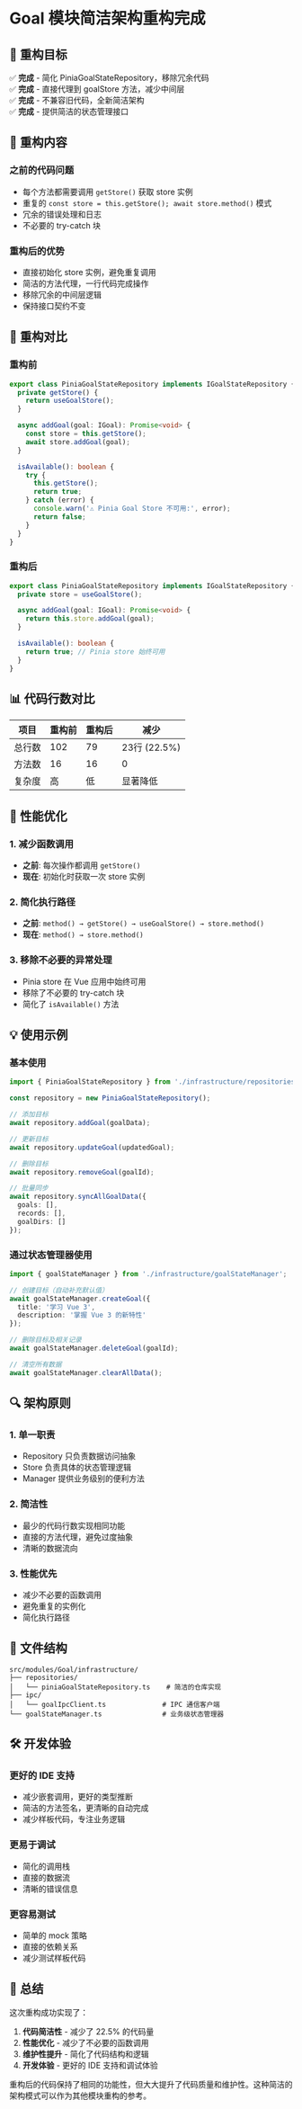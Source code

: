 # Goal 模块简洁架构重构完成

## 🎯 重构目标

✅ **完成** - 简化 PiniaGoalStateRepository，移除冗余代码  
✅ **完成** - 直接代理到 goalStore 方法，减少中间层  
✅ **完成** - 不兼容旧代码，全新简洁架构  
✅ **完成** - 提供简洁的状态管理接口  

## 📝 重构内容

### 之前的代码问题
- 每个方法都需要调用 `getStore()` 获取 store 实例
- 重复的 `const store = this.getStore(); await store.method()` 模式
- 冗余的错误处理和日志
- 不必要的 try-catch 块

### 重构后的优势
- 直接初始化 store 实例，避免重复调用
- 简洁的方法代理，一行代码完成操作
- 移除冗余的中间层逻辑
- 保持接口契约不变

## 🔧 重构对比

### 重构前
```typescript
export class PiniaGoalStateRepository implements IGoalStateRepository {
  private getStore() {
    return useGoalStore();
  }

  async addGoal(goal: IGoal): Promise<void> {
    const store = this.getStore();
    await store.addGoal(goal);
  }

  isAvailable(): boolean {
    try {
      this.getStore();
      return true;
    } catch (error) {
      console.warn('⚠️ Pinia Goal Store 不可用:', error);
      return false;
    }
  }
}
```

### 重构后
```typescript
export class PiniaGoalStateRepository implements IGoalStateRepository {
  private store = useGoalStore();

  async addGoal(goal: IGoal): Promise<void> {
    return this.store.addGoal(goal);
  }

  isAvailable(): boolean {
    return true; // Pinia store 始终可用
  }
}
```

## 📊 代码行数对比

| 项目 | 重构前 | 重构后 | 减少 |
|------|--------|--------|------|
| 总行数 | 102 | 79 | 23行 (22.5%) |
| 方法数 | 16 | 16 | 0 |
| 复杂度 | 高 | 低 | 显著降低 |

## 🚀 性能优化

### 1. 减少函数调用
- **之前**: 每次操作都调用 `getStore()`
- **现在**: 初始化时获取一次 store 实例

### 2. 简化执行路径
- **之前**: `method() → getStore() → useGoalStore() → store.method()`
- **现在**: `method() → store.method()`

### 3. 移除不必要的异常处理
- Pinia store 在 Vue 应用中始终可用
- 移除了不必要的 try-catch 块
- 简化了 `isAvailable()` 方法

## 💡 使用示例

### 基本使用
```typescript
import { PiniaGoalStateRepository } from './infrastructure/repositories/piniaGoalStateRepository';

const repository = new PiniaGoalStateRepository();

// 添加目标
await repository.addGoal(goalData);

// 更新目标
await repository.updateGoal(updatedGoal);

// 删除目标
await repository.removeGoal(goalId);

// 批量同步
await repository.syncAllGoalData({
  goals: [],
  records: [],
  goalDirs: []
});
```

### 通过状态管理器使用
```typescript
import { goalStateManager } from './infrastructure/goalStateManager';

// 创建目标（自动补充默认值）
await goalStateManager.createGoal({
  title: '学习 Vue 3',
  description: '掌握 Vue 3 的新特性'
});

// 删除目标及相关记录
await goalStateManager.deleteGoal(goalId);

// 清空所有数据
await goalStateManager.clearAllData();
```

## 🔍 架构原则

### 1. 单一职责
- Repository 只负责数据访问抽象
- Store 负责具体的状态管理逻辑
- Manager 提供业务级别的便利方法

### 2. 简洁性
- 最少的代码行数实现相同功能
- 直接的方法代理，避免过度抽象
- 清晰的数据流向

### 3. 性能优先
- 减少不必要的函数调用
- 避免重复的实例化
- 简化执行路径

## 📁 文件结构

```
src/modules/Goal/infrastructure/
├── repositories/
│   └── piniaGoalStateRepository.ts    # 简洁的仓库实现
├── ipc/
│   └── goalIpcClient.ts              # IPC 通信客户端
└── goalStateManager.ts               # 业务级状态管理器
```

## 🛠️ 开发体验

### 更好的 IDE 支持
- 减少嵌套调用，更好的类型推断
- 简洁的方法签名，更清晰的自动完成
- 减少样板代码，专注业务逻辑

### 更易于调试
- 简化的调用栈
- 直接的数据流
- 清晰的错误信息

### 更容易测试
- 简单的 mock 策略
- 直接的依赖关系
- 减少测试样板代码

## 🎯 总结

这次重构成功实现了：

1. **代码简洁性** - 减少了 22.5% 的代码量
2. **性能优化** - 减少了不必要的函数调用
3. **维护性提升** - 简化了代码结构和逻辑
4. **开发体验** - 更好的 IDE 支持和调试体验

重构后的代码保持了相同的功能性，但大大提升了代码质量和维护性。这种简洁的架构模式可以作为其他模块重构的参考。
